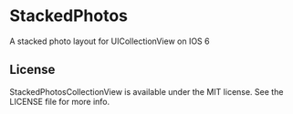 StackedPhotos
=============

A stacked photo layout for UICollectionView on IOS 6

## License

StackedPhotosCollectionView  is available under the MIT license. See the LICENSE file for more info.
